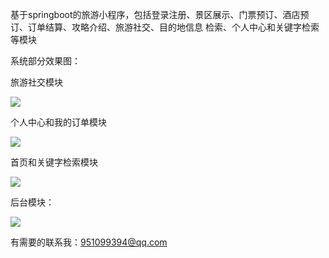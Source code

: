 基于springboot的旅游小程序，包括登录注册、景区展示、门票预订、酒店预订、订单结算、攻略介绍、旅游社交、目的地信息 检索、个人中心和关键字检索等模块

系统部分效果图：

旅游社交模块

![](C:\Users\demo\Desktop\images\Snipaste_2023-05-12_17-06-10.png)

个人中心和我的订单模块



![](C:\Users\demo\Desktop\images\retouch_2023051417110592.jpg)

首页和关键字检索模块

![](C:\Users\demo\Desktop\images\retouch_2023051217112174.jpg)

后台模块：

![](http://rvjy4zno7.hd-bkt.clouddn.com/Snipaste_2023-06-01_10-50-36.png)

有需要的联系我：951099394@qq.com

